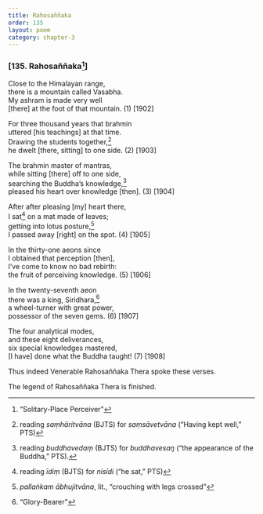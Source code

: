 ```yaml
---
title: Rahosaññaka
order: 135
layout: poem
category: chapter-3
---
```


### \[135. Rahosaññaka[^1]\]

Close to the Himalayan range,  
there is a mountain called Vasabha.  
My ashram is made very well  
\[there\] at the foot of that mountain. (1) \[1902\]

For three thousand years that brahmin  
uttered \[his teachings\] at that time.  
Drawing the students together,[^2]  
he dwelt \[there, sitting\] to one side. (2) \[1903\]

The brahmin master of mantras,  
while sitting \[there\] off to one side,  
searching the Buddha’s knowledge,[^3]  
pleased his heart over knowledge \[then\]. (3) \[1904\]

After after pleasing \[my\] heart there,  
I sat[^4] on a mat made of leaves;  
getting into lotus posture,[^5]  
I passed away \[right\] on the spot. (4) \[1905\]

In the thirty-one aeons since  
I obtained that perception \[then\],  
I’ve come to know no bad rebirth:  
the fruit of perceiving knowledge. (5) \[1906\]

In the twenty-seventh aeon  
there was a king, Siridhara,[^6]  
a wheel-turner with great power,  
possessor of the seven gems. (6) \[1907\]

The four analytical modes,  
and these eight deliverances,  
six special knowledges mastered,  
\[I have\] done what the Buddha taught! (7) \[1908\]

Thus indeed Venerable Rahosaññaka Thera spoke these verses.

The legend of Rahosaññaka Thera is finished.

[^1]: “Solitary-Place Perceiver”

[^2]: reading *saṃhāritvāna* (BJTS) for *saṃsāvetvāna* (“Having kept well,” PTS)

[^3]: reading *buddhavedaṃ* (BJTS) for *buddhavesaŋ* (“the appearance of the Buddha,” PTS).

[^4]: reading *īdiṃ* (BJTS) for *nisīdi* (“he sat,” PTS)

[^5]: *pallaṅkam ābhujitvāna*, lit., “crouching with legs crossed”

[^6]: “Glory-Bearer”
